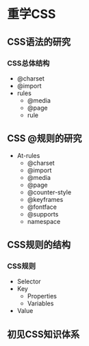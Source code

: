 # 重学CSS

## CSS语法的研究

### CSS总体结构
- @charset
- @import
- rules
  - @media
  - @page
  - rule

## CSS @规则的研究


- At-rules
  - @charset
  - @import
  - @media
  - @page
  - @counter-style
  - @keyframes
  - @fontface
  - @supports
  - namespace


## CSS规则的结构

### CSS规则
- Selector
- Key
  - Properties
  - Variables
- Value

## 初见CSS知识体系


